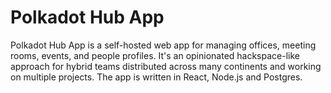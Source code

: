 # Polkadot Hub App

Polkadot Hub App is a self-hosted web app for managing offices, meeting rooms, events, and people profiles. It's an opinionated hackspace-like approach for hybrid teams distributed across many continents and working on multiple projects. The app is written in React, Node.js and Postgres.
